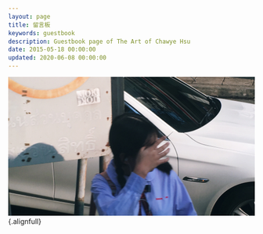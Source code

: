 ```yaml
---
layout: page
title: 留言板
keywords: guestbook
description: Guestbook page of The Art of Chawye Hsu
date: 2015-05-18 00:00:00
updated: 2020-06-08 00:00:00
---
```


![<strong>Girl</strong>. By <em>Chawye Hsu</em>, Chiangmai, Thailand, 27 May 2019.](./_assets/uploads/2020/06/20200608001.jpg)
{.alignfull}
